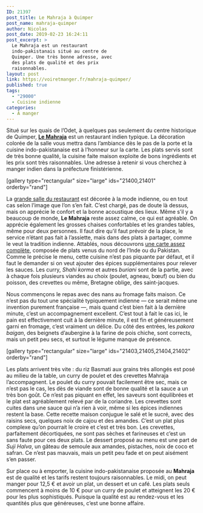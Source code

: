 ```yaml
---
ID: 21397
post_title: Le Mahraja à Quimper
post_name: mahraja-quimper
author: Nicolas
post_date: 2019-02-23 16:24:11
post_excerpt: >
  Le Mahraja est un restaurant
  indo-pakistanais situé au centre de
  Quimper. Une très bonne adresse, avec
  des plats de qualité et des prix
  raisonnables.
layout: post
link: https://voiretmanger.fr/mahraja-quimper/
published: true
tags:
  - "29000"
  - Cuisine indienne
categories:
  - À manger
---
```

Situé sur les quais de l’Odet, à quelques pas seulement du centre historique de Quimper, [**Le Mahraja**](http://www.restaurant-mahraja.com) est un restaurant indien typique. La décoration colorée de la salle vous mettra dans l’ambiance dès le pas de la porte et la cuisine indo-pakistanaise est à l’honneur sur la carte. Les plats servis sont de très bonne qualité, la cuisine faite maison exploite de bons ingrédients et les prix sont très raisonnables. Une adresse à retenir si vous cherchez à manger indien dans la préfecture finistérienne.

[gallery type="rectangular" size="large" ids="21400,21401" orderby="rand"]

La [grande salle du restaurant](www.restaurant-mahraja.com/Generation/index.html) est décorée à la mode indienne, ou en tout cas selon l’image que l’on s’en fait. C’est chargé, pas de doute là dessus, mais on apprécie le confort et la bonne acoustique des lieux. Même s’il y a beaucoup de monde, **Le Mahraja** reste assez calme, ce qui est agréable. On apprécie également les grosses chaises confortables et les grandes tables, même pour deux personnes. Il faut dire qu’il faut prévoir de la place, le service n’étant pas fait à l’assiette, mais dans des plats à partager, comme le veut la tradition indienne. Attablés, nous découvrons [une carte assez complète](https://voiretmanger.fr/wp-content/uploads/2019/02/mahraja-carte.pdf), composée de plats venus du nord de l’Inde ou du Pakistan. Comme le précise le menu, cette cuisine n’est pas piquante par défaut, et il faut le demander si on veut ajouter des épices supplémentaires pour relever les sauces. Les curry, *Shahi korma* et autres *buriani* sont de la partie, avec à chaque fois plusieurs viandes au choix (poulet, agneau, bœuf) ou bien du poisson, des crevettes ou même, Bretagne oblige, des saint-jacques.

Nous commençons le repas avec des nans au fromage faits maison. Ce n’est pas du tout une spécialité typiquement indienne — ce serait même une invention purement française —, mais quand c’est bien fait à la dernière minute, c’est un accompagnement excellent. C’est tout à fait le cas ici, le pain est effectivement cuit à la dernière minute, il est fin et généreusement garni en fromage, c’est vraiment un délice. Du côté des entrées, les *pakora baigan*, des beignets d’aubergine à la farine de pois chiche, sont corrects, mais un petit peu secs, et surtout le légume manque de présence. 

[gallery type="rectangular" size="large" ids="21403,21405,21404,21402" orderby="rand"]

Les plats arrivent très vite : du riz Basmati aux grains très allongés est posé au milieu de la table, un curry de poulet et des crevettes Mahraja l’accompagnent. Le poulet du curry pouvait facilement être sec, mais ce n’est pas le cas, les dès de viande sont de bonne qualité et la sauce a un très bon goût. Ce n’est pas piquant en effet, les saveurs sont équilibrées et  le plat est agréablement relevé par de la coriandre. Les crevettes sont cuites dans une sauce qui n’a rien à voir, même si les épices indiennes restent la base. Cette recette maison conjugue le salé et le sucré, avec des raisins secs, quelques noix de cajou et des amandes. C’est un plat plus complexe qu’on pourrait le croire et c’est et très bon. Les crevettes, parfaitement décortiquées, ne sont pas sèches et farineuses et c’est un sans faute pour ces deux plats. Le dessert proposé au menu est une part de *Suji Halva*, un gâteau de semoule aux amandes, pistaches, noix de coco et safran. Ce n’est pas mauvais, mais un petit peu fade et on peut aisément s’en passer. 

Sur place ou à emporter, la cuisine indo-pakistanaise proposée au **Mahraja** est de qualité et les tarifs restent toujours raisonnables. Le midi, on peut manger pour 12,5 € et avoir un plat, un dessert et un café. Les plats seuls commencent à moins de 10 € pour un curry de poulet et atteignent les 20 € pour les plus sophistiqués. Puisque la qualité est au rendez-vous et les quantités plus que généreuses, c’est une bonne affaire. 
